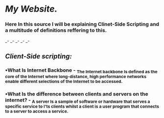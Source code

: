 # ***My Website.***
### Here In this source I will be explaining Clinet-Side Scripting and a multitude of definitions reffering to this.
_-
_-
_-
_-
_-
## ***Client-Side scripting:***
### **•What Is Internet Backbone** - <sub> The Internet backbone Is defined as the core of the Internet where long-distance, high performance networks enable different selections of the Internet to be accessed. 
### **•What Is the difference between clients and servers on the internet?** - <sub> A server Is a sample of software or hardware that serves a specific service to I'ts clients whilst a client is a user program that connects to a server to access a service. 
